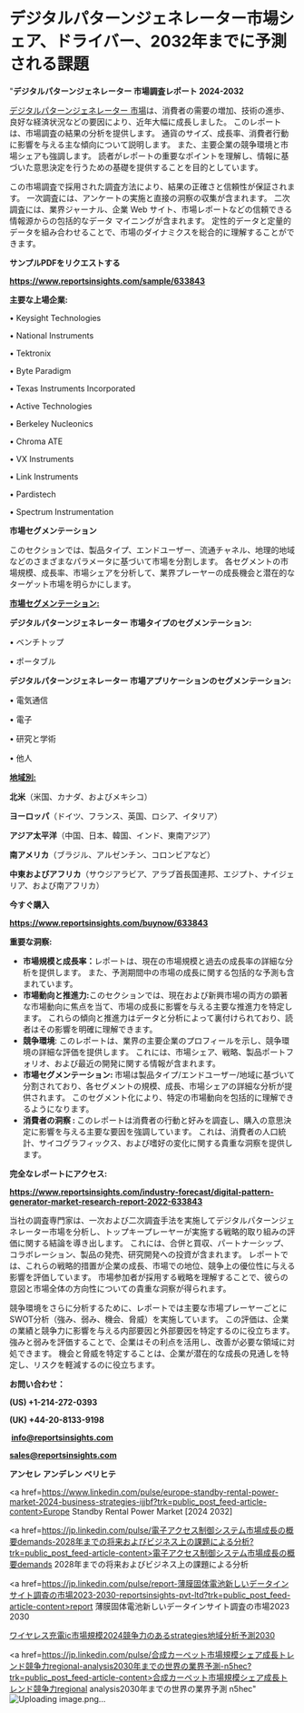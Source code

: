 # デジタルパターンジェネレーター市場シェア、ドライバー、2032年までに予測される課題

 "<strong>デジタルパターンジェネレーター 市場調査レポート 2024-2032</strong>

<a href=https://www.reportsinsights.com/sample/633843>デジタルパターンジェネレーター 市場</a>は、消費者の需要の増加、技術の進歩、良好な経済状況などの要因により、近年大幅に成長しました。 このレポートは、市場調査の結果の分析を提供します。 通貨のサイズ、成長率、消費者行動に影響を与える主な傾向について説明します。 また、主要企業の競争環境と市場シェアも強調します。 読者がレポートの重要なポイントを理解し、情報に基づいた意思決定を行うための基礎を提供することを目的としています。

この市場調査で採用された調査方法により、結果の正確さと信頼性が保証されます。 一次調査には、アンケートの実施と直接の洞察の収集が含まれます。 二次調査には、業界ジャーナル、企業 Web サイト、市場レポートなどの信頼できる情報源からの包括的なデータ マイニングが含まれます。 定性的データと定量的データを組み合わせることで、市場のダイナミクスを総合的に理解することができます。

<strong><b>サンプルPDFをリクエストする</b></strong>

<a href=https://www.reportsinsights.com/sample/633843><strong><u>https://www.reportsinsights.com/sample/633843</u></strong></a>

<strong>主要な上場企業:</strong>

• Keysight Technologies

• National Instruments

• Tektronix

• Byte Paradigm

• Texas Instruments Incorporated

• Active Technologies

• Berkeley Nucleonics

• Chroma ATE

• VX Instruments

• Link Instruments

• Pardistech

• Spectrum Instrumentation

<strong>市場セグメンテーション</strong>

このセクションでは、製品タイプ、エンドユーザー、流通チャネル、地理的地域などのさまざまなパラメータに基づいて市場を分割します。 各セグメントの市場規模、成長率、市場シェアを分析して、業界プレーヤーの成長機会と潜在的なターゲット市場を明らかにします。

<strong><u>市場セグメンテーション</u></strong><strong><u>:</u></strong>

<strong>デジタルパターンジェネレーター 市場タイプのセグメンテーション:</strong>

• ベンチトップ

• ポータブル

<strong>デジタルパターンジェネレーター 市場アプリケーションのセグメンテーション:</strong>

• 電気通信

• 電子

• 研究と学術

• 他人

<strong><u>地域別</u></strong><strong><u>:</u></strong>

<strong>北米</strong>（米国、カナダ、およびメキシコ）

<strong>ヨーロッパ</strong>（ドイツ、フランス、英国、ロシア、イタリア）

<strong>アジア太平洋</strong>（中国、日本、韓国、インド、東南アジア）

<strong>南アメリカ</strong>（ブラジル、アルゼンチン、コロンビアなど）

<strong>中東およびアフリカ</strong>（サウジアラビア、アラブ首長国連邦、エジプト、ナイジェリア、および南アフリカ）

<strong>今すぐ購入</strong>

<a href=https://www.reportsinsights.com/buynow/633843><strong><u>https://www.reportsinsights.com/buynow/633843</u></strong></a>

<strong>重要な洞察:</strong>
<ul>
  <li><strong>市場規模と成長率：</strong>レポートは、現在の市場規模と過去の成長率の詳細な分析を提供します。 また、予測期間中の市場の成長に関する包括的な予測も含まれています。</li>
  <li><strong>市場動向と推進力:</strong>このセクションでは、現在および新興市場の両方の顕著な市場動向に焦点を当て、市場の成長に影響を与える主要な推進力を特定します。 これらの傾向と推進力はデータと分析によって裏付けられており、読者はその影響を明確に理解できます。</li>
  <li><strong>競争環境</strong>: このレポートは、業界の主要企業のプロフィールを示し、競争環境の詳細な評価を提供します。 これには、市場シェア、戦略、製品ポートフォリオ、および最近の開発に関する情報が含まれます。</li>
  <li><strong>市場セグメンテーション: </strong>市場は製品タイプ/エンドユーザー/地域に基づいて分割されており、各セグメントの規模、成長、市場シェアの詳細な分析が提供されます。 このセグメント化により、特定の市場動向を包括的に理解できるようになります。</li>
  <li><strong>消費者の洞察 : </strong>このレポートは消費者の行動と好みを調査し、購入の意思決定に影響を与える主要な要因を強調しています。 これは、消費者の人口統計、サイコグラフィックス、および嗜好の変化に関する貴重な洞察を提供します。</li>
</ul>
<strong>完全なレポートにアクセス:</strong>

<a href=https://www.reportsinsights.com/industry-forecast/digital-pattern-generator-market-research-report-2022-633843><strong><u><b>https://www.reportsinsights.com/industry-forecast/digital-pattern-generator-market-research-report-2022-633843</b></u></strong></a>

当社の調査専門家は、一次および二次調査手法を実施してデジタルパターンジェネレーター市場を分析し、トップキープレーヤーが実施する戦略的取り組みの評価に関する結論を導き出します。 これには、合併と買収、パートナーシップ、コラボレーション、製品の発売、研究開発への投資が含まれます。 レポートでは、これらの戦略的措置が企業の成長、市場での地位、競争上の優位性に与える影響を評価しています。 市場参加者が採用する戦略を理解することで、彼らの意図と市場全体の方向性についての貴重な洞察が得られます。

競争環境をさらに分析するために、レポートでは主要な市場プレーヤーごとにSWOT分析（強み、弱み、機会、脅威）を実施しています。 この評価は、企業の業績と競争力に影響を与える内部要因と外部要因を特定するのに役立ちます。 強みと弱みを評価することで、企業はその利点を活用し、改善が必要な領域に対処できます。 機会と脅威を特定することは、企業が潜在的な成長の見通しを特定し、リスクを軽減するのに役立ちます。

<strong>お問い合わせ：</strong>

<strong>(US) +1-214-272-0393</strong>

<strong>(UK) +44-20-8133-9198</strong>

<strong> </strong><a href=info@reportsinsights.com><strong><u>info@reportsinsights.com</u></strong></a>

<a href=sales@reportsinsights.com><strong><u>sales@reportsinsights.com</u></strong></a>

<strong>アンセレ アンデレン ベリヒテ</strong>

<a href=https://www.linkedin.com/pulse/europe-standby-rental-power-market-2024-business-strategies-ijjbf?trk=public_post_feed-article-content>Europe Standby Rental Power Market [2024 2032]</a>

<a href=https://jp.linkedin.com/pulse/電子アクセス制御システム市場成長の概要demands-2028年までの将来およびビジネス上の課題による分析?trk=public_post_feed-article-content>電子アクセス制御システム市場成長の概要demands 2028年までの将来およびビジネス上の課題による分析</a>

<a href=https://jp.linkedin.com/pulse/report-薄膜固体電池新しいデータインサイト調査の市場2023-2030-reportsinsights-pvt-ltd?trk=public_post_feed-article-content>report 薄膜固体電池新しいデータインサイト調査の市場2023 2030</a>

<a href=https://www.linkedin.com/pulse/ワイヤレス充電ic市場規模2024競争力のあるstrategies地域分析予測2030-reportsinsights-pvt-ltd-jw5wf/>ワイヤレス充電ic市場規模2024競争力のあるstrategies地域分析予測2030</a>

<a href=https://jp.linkedin.com/pulse/合成カーペット市場規模シェア成長トレンド競争力regional-analysis2030年までの世界の業界予測-n5hec?trk=public_post_feed-article-content>合成カーペット市場規模シェア成長トレンド競争力regional analysis2030年までの世界の業界予測 n5hec</a>"
![Uploading image.png…]()
